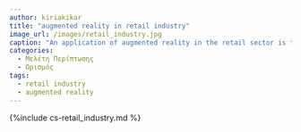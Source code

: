 ```yaml
---
author: kiriakikar
title: "augmented reality in retail industry"
image_url: /images/retail_industry.jpg
caption: "An application of augmented reality in the retail sector is to offer additional and valuable information to the user. "
categories:
  - Μελέτη Περίπτωσης
  - Ορισμός
tags:
  - retail industry
  - augmented reality
---
```

{%include cs-retail_industry.md %}
